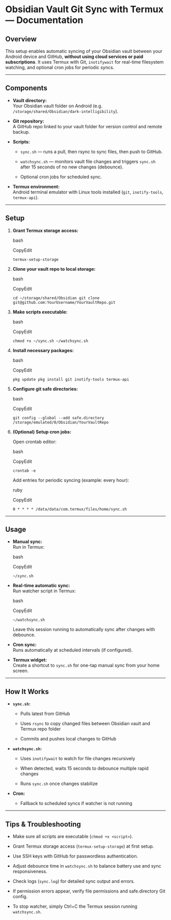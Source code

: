 
# Obsidian Vault Git Sync with Termux — Documentation
## Overview

This setup enables automatic syncing of your Obsidian vault between your Android device and GitHub, **without using cloud services or paid subscriptions**. It uses Termux with Git, `inotifywait` for real-time filesystem watching, and optional cron jobs for periodic syncs.

---

## Components

- **Vault directory:**  
    Your Obsidian vault folder on Android (e.g. `/storage/shared/Obsidian/dark-intelligibility`).
    
- **Git repository:**  
    A GitHub repo linked to your vault folder for version control and remote backup.
    
- **Scripts:**
    
    - `sync.sh` — runs a pull, then rsync to sync files, then push to GitHub.
        
    - `watchsync.sh` — monitors vault file changes and triggers `sync.sh` after 15 seconds of no new changes (debounce).
        
    - Optional cron jobs for scheduled sync.
        
- **Termux environment:**  
    Android terminal emulator with Linux tools installed (`git`, `inotify-tools`, `termux-api`).
    

---

## Setup

1. **Grant Termux storage access:**
    
    bash
    
    CopyEdit
    
    `termux-setup-storage`
    
2. **Clone your vault repo to local storage:**
    
    bash
    
    CopyEdit
    
    `cd ~/storage/shared/Obsidian git clone git@github.com:YourUsername/YourVaultRepo.git`
    
3. **Make scripts executable:**
    
    bash
    
    CopyEdit
    
    `chmod +x ~/sync.sh ~/watchsync.sh`
    
4. **Install necessary packages:**
    
    bash
    
    CopyEdit
    
    `pkg update pkg install git inotify-tools termux-api`
    
5. **Configure git safe directories:**
    
    bash
    
    CopyEdit
    
    `git config --global --add safe.directory /storage/emulated/0/Obsidian/YourVaultRepo`
    
6. **(Optional) Setup cron jobs:**
    
    Open crontab editor:
    
    bash
    
    CopyEdit
    
    `crontab -e`
    
    Add entries for periodic syncing (example: every hour):
    
    ruby
    
    CopyEdit
    
    `0 * * * * /data/data/com.termux/files/home/sync.sh`
    

---

## Usage

- **Manual sync:**  
    Run in Termux:
    
    bash
    
    CopyEdit
    
    `~/sync.sh`
    
- **Real-time automatic sync:**  
    Run watcher script in Termux:
    
    bash
    
    CopyEdit
    
    `~/watchsync.sh`
    
    Leave this session running to automatically sync after changes with debounce.
    
- **Cron sync:**  
    Runs automatically at scheduled intervals (if configured).
    
- **Termux widget:**  
    Create a shortcut to `sync.sh` for one-tap manual sync from your home screen.
    

---

## How It Works

- **`sync.sh`:**
    
    - Pulls latest from GitHub
        
    - Uses `rsync` to copy changed files between Obsidian vault and Termux repo folder
        
    - Commits and pushes local changes to GitHub
        
- **`watchsync.sh`:**
    
    - Uses `inotifywait` to watch for file changes recursively
        
    - When detected, waits 15 seconds to debounce multiple rapid changes
        
    - Runs `sync.sh` once changes stabilize
        
- **Cron:**
    
    - Fallback to scheduled syncs if watcher is not running
        

---

## Tips & Troubleshooting

- Make sure all scripts are executable (`chmod +x <script>`).
    
- Grant Termux storage access (`termux-setup-storage`) at first setup.
    
- Use SSH keys with GitHub for passwordless authentication.
    
- Adjust debounce time in `watchsync.sh` to balance battery use and sync responsiveness.
    
- Check logs (`sync.log`) for detailed sync output and errors.
    
- If permission errors appear, verify file permissions and safe.directory Git config.
    
- To stop watcher, simply Ctrl+C the Termux session running `watchsync.sh`.